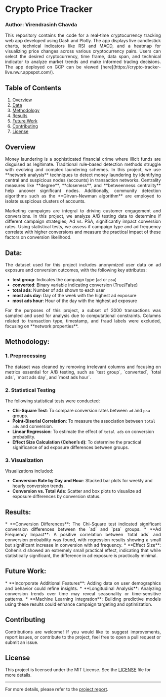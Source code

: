 # Crypto Price Tracker
### Author: Virendrasinh Chavda

<p align="justify">
This repository contains the code for a real-time cryptocurrency tracking web app developed using Dash and Plotly. The app displays live candlestick charts, technical indicators like RSI and MACD, and a heatmap for visualizing price changes across various cryptocurrency pairs. Users can select the desired cryptocurrency, time frame, data span, and technical indicator to analyze market trends and make informed trading decisions. The app deployed on GCP can be viewed [here](https://crypto-tracker-live.nw.r.appspot.com/).
</p>

## Table of Contents
1. [Overview](#Overview)
2. [Data](#Data)
3. [Methodology](#Methodology)
4. [Results](#Results)
5. [Future Work](#Future-Work)
6. [Contributing](#Contributing)
7. [License](#License)

## Overview
<p align="justify">
Money laundering is a sophisticated financial crime where illicit funds are disguised as legitimate. Traditional rule-based detection methods struggle with evolving and complex laundering schemes. In this project, we use **network analysis** techniques to detect money laundering by identifying central and suspicious nodes (accounts) in transaction networks. Centrality measures like **degree**, **closeness**, and **betweenness centrality** help uncover significant nodes. Additionally, community detection algorithms such as the **Girvan-Newman algorithm** are employed to isolate suspicious clusters of accounts.
</p>

<p align="justify">
Marketing campaigns are integral to driving customer engagement and conversions. In this project, we analyze A/B testing data to determine if different campaign strategies; Ad vs. PSA, significantly impact conversion rates. Using statistical tests, we assess if campaign type and ad frequency correlate with higher conversions and measure the practical impact of these factors on conversion likelihood. 
</p>

## Data:
<p align="justify">
The dataset used for this project includes anonymized user data on ad exposure and conversion outcomes, with the following key attributes:
</p>

* **test group**: Indicates the campaign type (`ad` or `psa`)
* **converted**: Binary variable indicating conversion (True/False)
* **total ads**: Number of ads shown to each user
* **most ads day**: Day of the week with the highest ad exposure
* **most ads hour**: Hour of the day with the highest ad exposure

<p align="justify">
For the purposes of this project, a subset of 2000 transactions was sampled and used for analysis due to computational constraints. Columns related to transaction type, timestamp, and fraud labels were excluded, focusing on **network properties**.
</p>

## Methodology:
### 1. Preprocessing
<p align="justify">
The dataset was cleaned by removing irrelevant columns and focusing on metrics essential for A/B testing, such as `test group`, `converted`, `total ads`, `most ads day`, and `most ads hour`.
</p>

### 2. Statistical Testing
<p align="justify">
The following statistical tests were conducted: 

* **Chi-Square Test**: To compare conversion rates between `ad` and `psa` groups.
* **Point-Biserial Correlation**: To measure the association between `total ads` and conversion.
* **Linear Regression**: To estimate the effect of `total ads` on conversion probability.
* **Effect Size Calculation (Cohen’s d)**: To determine the practical significance of ad exposure differences between groups.
</p>

### 3. Visualization
<p align="justify">
Visualizations included: 

* **Conversion Rate by Day and Hour**: Stacked bar plots for weekly and hourly conversion trends.
* **Conversion vs. Total Ads**: Scatter and box plots to visualize ad exposure differences by conversion status.
</p>

## Results:
<p align="justify">
* **Conversion Differences**: The Chi-Square test indicated significant conversion differences between the `ad` and `psa` groups. 
* **Ad Frequency Impact**: A positive correlation between `total ads` and conversion probability was found, with regression results showing a small but significant increase in conversion with ad frequency.
* **Effect Size**: Cohen’s d showed an extremely small practical effect, indicating that while statistically significant, the difference in ad exposure is practically minimal. 
</p>

## Future Work:
<p align="justify">
* **Incorporate Additional Features**: Adding data on user demographics and behavior could refine insights.
* **Longitudinal Analysis**: Analyzing conversion trends over time may reveal seasonality or time-sensitive patterns.
* **Machine Learning Integration**: Building predictive models using these results could enhance campaign targeting and optimization. 
</p>

## Contributing
<p align="justify">
Contributions are welcome! If you would like to suggest improvements, report issues, or contribute to the project, feel free to open a pull request or submit an issue.
</p>

## License

This project is licensed under the MIT License. See the [LICENSE](LICENSE) file for more details.

---

For more details, please refer to the [project report](https://github.com/VirendraChavda/Marketing-Effectivenes/blob/main/A_B%20Testing.ipynb).
